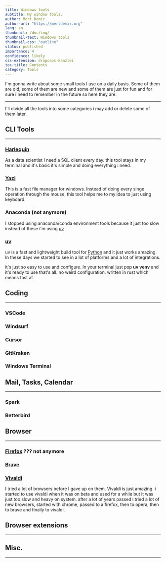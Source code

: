 ```yaml
---
title: Windows tools
subtitle: My window tools.
author: Mert Demir
author-url: "https://mertdemir.org"
lang: en
thumbnail: /doc/img/
thumbnail-text: Windows tools
thumbnail-css: "outline"
status: published
importance: 4
confidence: likely
css-extension: dropcaps-kanzlei
toc-title: Contents
category: Tools
---
```


I'm gonna write about some small tools I use on a daily basis. Some of them are old, some of them are new and some of them are just for fun and for sure i need to remember in the future so here they are.

<hr>

I'll divide all the tools into some categories i may add or delete some of them later.

## CLI Tools
<hr>

### [Harlequin](https://harlequin.sh/)
As a data scientist I need a SQL client every day. this tool stays in my terminal and it's basic it's simple and doing everything i need.

### [Yazi](https://github.com/sxyazi/yazi)
This is a fast file manager for windows. Instead of doing every singe operation through the mouse, this tool helps me to my idea to just using keyboard.

### Anaconda (not anymore)

I stopped using anaconda/conda environment tools because it just too slow instead of these i'm using [uv](https://github.com/astral-sh/uv)

### [uv](https://github.com/astral-sh/uv)
uv is a fast and lightweight build tool for [Python](https://www.python.org/) and it just works amazing. In these days we started to see in a lot of platforms and a lot of integrations.

it's just so easy to use and configure. In your terminal just pop __uv venv__ and it's ready to use that's all. no weird configuration. written in rust which means fast af.


## Coding
<hr>

### VSCode

### Windsurf

### Cursor

### GitKraken

###  Windows Terminal

## Mail, Tasks, Calendar
<hr>

### Spark 

### Betterbird


## Browser
<hr>

### [Firefox](https://www.mozilla.org/en-US/firefox/) ??? not anymore

### [Brave](https://brave.com)

### [Vivaldi](https://vivaldi.com/)
I tried a lot of browsers before I gave up on them. Vivaldi is just amazing. i started to use vivaldi when it was on beta and used for a while but it was just too slow and heavy on system. after a lot of years passed i tried a lot of new browsers, started with chrome, passed to a firefox, then to opera, then to brave and finally to vivaldi.

## Browser extensions
<hr>


## Misc.
<hr>